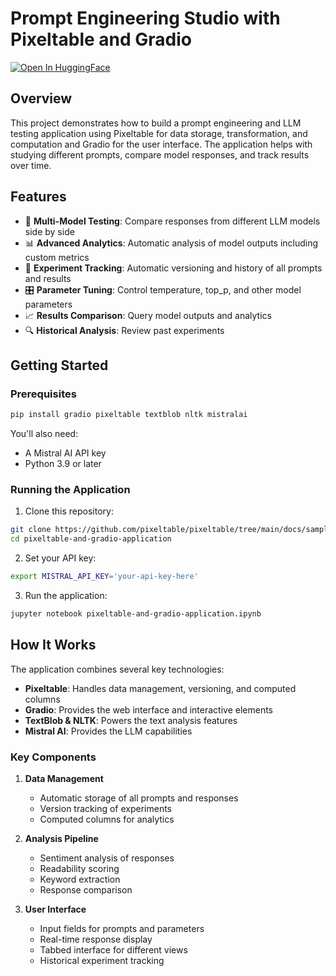 # Prompt Engineering Studio with Pixeltable and Gradio

[![Open In HuggingFace](https://img.shields.io/badge/Live-%F0%9F%A4%97%20Hugging%20Face-blue)](https://huggingface.co/spaces/Pixeltable/Prompt-Engineering-and-LLM-Studio)

## Overview

This project demonstrates how to build a prompt engineering and LLM testing application using Pixeltable for data storage, transformation, and computation and Gradio for the user interface. The application helps with studying different prompts, compare model responses, and track results over time.

## Features

- 🔄 **Multi-Model Testing**: Compare responses from different LLM models side by side
- 📊 **Advanced Analytics**: Automatic analysis of model outputs including custom metrics
- 📝 **Experiment Tracking**: Automatic versioning and history of all prompts and results
- 🎛️ **Parameter Tuning**: Control temperature, top_p, and other model parameters
- 📈 **Results Comparison**: Query model outputs and analytics
- 🔍 **Historical Analysis**: Review past experiments

## Getting Started

### Prerequisites

```bash
pip install gradio pixeltable textblob nltk mistralai
```

You'll also need:
- A Mistral AI API key
- Python 3.9 or later

### Running the Application

1. Clone this repository:
```bash
git clone https://github.com/pixeltable/pixeltable/tree/main/docs/sample-apps/pixeltable-and-gradio-application.git
cd pixeltable-and-gradio-application
```

2. Set your API key:
```bash
export MISTRAL_API_KEY='your-api-key-here'
```

3. Run the application:
```bash
jupyter notebook pixeltable-and-gradio-application.ipynb
```

## How It Works

The application combines several key technologies:

- **Pixeltable**: Handles data management, versioning, and computed columns
- **Gradio**: Provides the web interface and interactive elements
- **TextBlob & NLTK**: Powers the text analysis features
- **Mistral AI**: Provides the LLM capabilities

### Key Components

1. **Data Management**
   - Automatic storage of all prompts and responses
   - Version tracking of experiments
   - Computed columns for analytics

2. **Analysis Pipeline**
   - Sentiment analysis of responses
   - Readability scoring
   - Keyword extraction
   - Response comparison

3. **User Interface**
   - Input fields for prompts and parameters
   - Real-time response display
   - Tabbed interface for different views
   - Historical experiment tracking